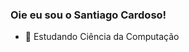 ### Oie eu sou o Santiago Cardoso!

- 🌱 Estudando Ciência da Computação
                                                                        
